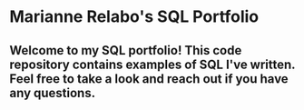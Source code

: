 # Marianne Relabo's SQL Portfolio


## Welcome to my SQL portfolio! This code repository contains examples of SQL I've written. Feel free to take a look and reach out if you have any questions.
